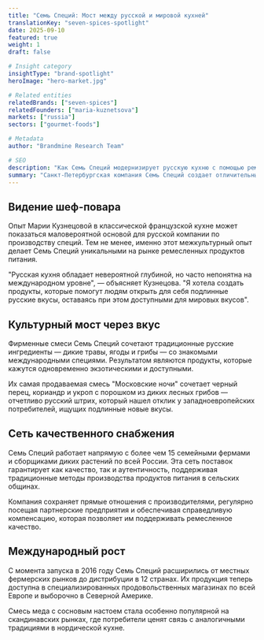 ```yaml
---
title: "Семь Специй: Мост между русской и мировой кухней"
translationKey: "seven-spices-spotlight"
date: 2025-09-10
featured: true
weight: 1
draft: false

# Insight category
insightType: "brand-spotlight"
heroImage: "hero-market.jpg"

# Related entities
relatedBrands: ["seven-spices"]
relatedFounders: ["maria-kuznetsova"]
markets: ["russia"]
sectors: ["gourmet-foods"]

# Metadata
author: "Brandmine Research Team"

# SEO
description: "Как Семь Специй модернизирует русскую кухню с помощью ремесленных пряных смесей, привлекательных для международных рынков"
summary: "Санкт-Петербургская компания Семь Специй создает отличительные пряные смеси, которые связывают русские кулинарные традиции с мировыми вкусовыми профилями, добиваясь успеха как на внутреннем, так и на международном рынках."
---
```


## Видение шеф-повара

Опыт Марии Кузнецовой в классической французской кухне может показаться маловероятной основой для русской компании по производству специй. Тем не менее, именно этот межкультурный опыт делает Семь Специй уникальными на рынке ремесленных продуктов питания.

"Русская кухня обладает невероятной глубиной, но часто непонятна на международном уровне", — объясняет Кузнецова. "Я хотела создать продукты, которые помогут людям открыть для себя подлинные русские вкусы, оставаясь при этом доступными для мировых вкусов".

## Культурный мост через вкус

Фирменные смеси Семь Специй сочетают традиционные русские ингредиенты — дикие травы, ягоды и грибы — со знакомыми международными специями. Результатом являются продукты, которые кажутся одновременно экзотическими и доступными.

Их самая продаваемая смесь "Московские ночи" сочетает черный перец, кориандр и укроп с порошком из диких лесных грибов — отчетливо русский штрих, который нашел отклик у западноевропейских потребителей, ищущих подлинные новые вкусы.

## Сеть качественного снабжения

Семь Специй работает напрямую с более чем 15 семейными фермами и сборщиками диких растений по всей России. Эта сеть поставок гарантирует как качество, так и аутентичность, поддерживая традиционные методы производства продуктов питания в сельских общинах.

Компания сохраняет прямые отношения с производителями, регулярно посещая партнерские предприятия и обеспечивая справедливую компенсацию, которая позволяет им поддерживать ремесленное качество.

## Международный рост

С момента запуска в 2016 году Семь Специй расширились от местных фермерских рынков до дистрибуции в 12 странах. Их продукция теперь доступна в специализированных продовольственных магазинах по всей Европе и выборочно в Северной Америке.

Смесь меда с сосновым настоем стала особенно популярной на скандинавских рынках, где потребители ценят связь с аналогичными традициями в нордической кухне.
